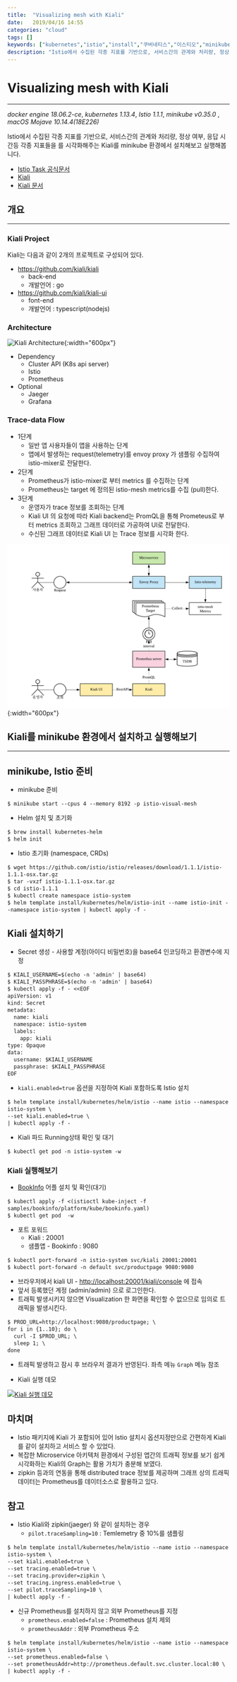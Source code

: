 ```yaml
---
title:  "Visualizing mesh with Kiali"
date:   2019/04/16 14:55
categories: "cloud"
tags: []
keywords: ["kubernetes","istio","install","쿠버네티스","이스티오","minikube","kiali"]
description: "Istio에서 수집된 각종 지표를 기반으로, 서비스간의 관계와 처리량, 정상 여부, 응답 시간등 각종 지표들을 를 시각화해주는 Kiali를 minikube 환경에서 설치해보고 실행해봅니다."
---
```


# Visualizing mesh with Kiali
---
*docker engine 18.06.2-ce*, *kubernetes 1.13.4*, *Istio 1.1.1*, *minikube v0.35.0* , *macOS Mojave 10.14.4(18E226)*

Istio에서 수집된 각종 지표를 기반으로, 서비스간의 관계와 처리량, 정상 여부, 응답 시간등 각종 지표들을 를 시각화해주는 Kiali를 minikube 환경에서 설치해보고 실행해봅니다.

* [Istio Task 공식문서](https://istio.io/docs/tasks/telemetry/kiali/)
* [Kiali](https://www.kiali.io/)
* [Kiali 문서](https://www.kiali.io/documentation/overview/)


## 개요
---

### Kiali Project

Kiali는 다음과 같이 2개의 프로젝트로 구성되어 있다.

* https://github.com/kiali/kiali
  * back-end
  * 개발언어 : go
* https://github.com/kiali/kiali-ui
  * font-end
  * 개발언어 : typescript(nodejs)

### Architecture

![Kiali Architecture](https://www.kiali.io/images/documentation/architecture/architecture.png){:width="600px"}

* Dependency 
  * Cluster API (K8s api server)
  * Istio
  * Prometheus
* Optional
  * Jaeger
  * Grafana

### Trace-data Flow

* 1단계
  * 일반 앱 사용자들이 앱을 사용하는 단계
  * 앱에서 발생하는 request(telemetry)를  envoy proxy 가 샘플링 수집하여 istio-mixer로 전달한다.
* 2단계
  * Prometheus가 istio-mixer로 부터 metrics 를 수집하는 단계
  * Prometheus는 target 에 정의된 istio-mesh metrics를 수집 (pull)한다.
* 3단계
  * 운영자가 trace 정보를 조회하는 단계
  * Kiali UI 의 요청에 따라 Kiali backend는 PromQL을 통해 Prometeus로 부터 metrics 조회하고 그래프 데이터로 가공하여 UI로 전달한다.
  * 수신된  그래프 데이터로 Kiali UI 는 Trace 정보를 시각화 한다.

![Kiali Trace-data Flow](../resources/img/post/kiali_prom.png){:width="600px"}



## Kiali를 minikube 환경에서 설치하고 실행해보기
---



## minikube, Istio 준비

* minikube 준비

~~~
$ minikube start --cpus 4 --memory 8192 -p istio-visual-mesh
~~~


* Helm 설치 및 초기화

~~~
$ brew install kubernetes-helm
$ helm init
~~~

* Istio 초기화 (namespace, CRDs)

~~~
$ wget https://github.com/istio/istio/releases/download/1.1.1/istio-1.1.1-osx.tar.gz
$ tar -vxzf istio-1.1.1-osx.tar.gz
$ cd istio-1.1.1
$ kubectl create namespace istio-system
$ helm template install/kubernetes/helm/istio-init --name istio-init --namespace istio-system | kubectl apply -f -
~~~


## Kiali 설치하기

* Secret 생성 - 사용할 계정(아이디 비밀번호)을 base64 인코딩하고 환경변수에 지정

~~~
$ KIALI_USERNAME=$(echo -n 'admin' | base64)
$ KIALI_PASSPHRASE=$(echo -n 'admin' | base64)
$ kubectl apply -f - <<EOF
apiVersion: v1
kind: Secret
metadata:
  name: kiali
  namespace: istio-system
  labels:
    app: kiali
type: Opaque
data:
  username: $KIALI_USERNAME
  passphrase: $KIALI_PASSPHRASE
EOF
~~~

* `kiali.enabled=true` 옵션을 지정하여 Kiali 포함하도록 Istio 설치

~~~
$ helm template install/kubernetes/helm/istio --name istio --namespace istio-system \
--set kiali.enabled=true \
| kubectl apply -f -
~~~

* Kiali 파드 Running상태 확인 및 대기

~~~
$ kubectl get pod -n istio-system -w
~~~

### Kiali 실행해보기

* [BookInfo](https://istio.io/docs/examples/bookinfo/) 어플 설치 및 확인(대기)

~~~
$ kubectl apply -f <(istioctl kube-inject -f samples/bookinfo/platform/kube/bookinfo.yaml)
$ kubectl get pod  -w
~~~


* 포트 포워드
  * Kiali : 20001
  * 샘플앱 - Bookinfo : 9080

~~~
$ kubectl port-forward -n istio-system svc/kiali 20001:20001
$ kubectl port-forward -n default svc/productpage 9080:9080 
~~~

* 브라우저에서 kiali UI - [http://localhost:20001/kiali/console](http://localhost:20001/kiali/console) 에 접속
* 앞서 등록했던 계정 (admin/admin) 으로 로그인한다.
* 트래픽 발생시키지 않으면 Visualization 한 화면을 확인할 수 없으므로 임의로 트래픽을 발생시킨다.

~~~
$ PROD_URL=http://localhost:9080/productpage; \
for i in {1..10}; do \
  curl -I $PROD_URL; \
  sleep 1; \
done
~~~

* 트래픽 발생하고 잠시 후 브라우저 결과가 반영된다. 좌측 메뉴 `Graph` 메뉴 참조

* Kiali 실행 데모

[![Kiali 실행 데모](https://i9.ytimg.com/vi/DVYSpsLjkp8/mq2.jpg?sqp=CKDdi-kF&rs=AOn4CLD04qhQ2JzeizjZ6Zr6zLRDCp8Zqg)](https://youtu.be/DVYSpsLjkp8)


## 마치며

* Istio 패키지에 Kiali 가 포함되어 있어 Istio 설치시 옵션지정만으로 간편하게 Kiali를 같이 설치하고 서비스 할 수 있었다.
* 복잡한 Microservice 아키텍처 환경에서 구성된 앱간의 트래픽 정보를 보기 쉽게 시각화하는 Kiali의 Graph는 활용 가치가 충분해 보였다.
* zipkin 등과의 연동을  통해 distributed trace 정보를 제공하며 그래프 상의 트래픽 데이터는 Prometheus를 데이터소스로 활용하고 있다.


## 참고

* Istio Kiali와 zipkin(jaeger) 와 같이 설치하는 경우
  * `pilot.traceSampling=10` : Temlemetry 중 10%를 샘플링
~~~
$ helm template install/kubernetes/helm/istio --name istio --namespace istio-system \
--set kiali.enabled=true \
--set tracing.enabled=true \
--set tracing.provider=zipkin \
--set tracing.ingress.enabled=true \
--set pilot.traceSampling=10 \
| kubectl apply -f -
~~~

* 신규 Prometheus를 설치하지 않고 외부 Prometheus를 지정
  * `prometheus.enabled=false` :  Prometheus 설치 제외
  * `prometheusAddr` : 외부 Prometheus 주소

~~~
$ helm template install/kubernetes/helm/istio --name istio --namespace istio-system \
--set prometheus.enabled=false \
--set prometheusAddr=http://prometheus.default.svc.cluster.local:80 \
| kubectl apply -f -
~~~
